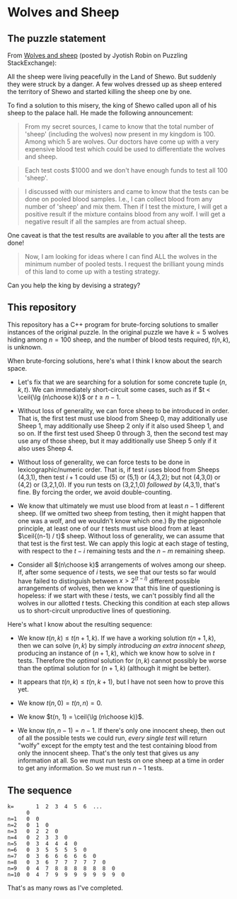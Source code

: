 # Wolves and Sheep

## The puzzle statement

From [Wolves and sheep](https://puzzling.stackexchange.com/questions/81737/wolves-and-sheep/)
(posted by Jyotish Robin on Puzzling StackExchange):

All the sheep were living peacefully in the Land of Shewo. But suddenly they
were struck by a danger. A few wolves dressed up as sheep entered the
territory of Shewo and started killing the sheep one by one.

To find a solution to this misery, the king of Shewo called upon all of his
sheep to the palace hall. He made the following announcement:

> From my secret sources, I came to know that the total number of 'sheep'
> (including the wolves) now present in my kingdom is 100. Among which 5 are
> wolves. Our doctors have come up with a very expensive blood test which
> could be used to differentiate the wolves and sheep.

> Each test costs $1000 and we don't have enough funds to test all 100 'sheep'.

> I discussed with our ministers and came to know that the tests can be done
> on pooled blood samples. I.e., I can collect blood from any number of 'sheep'
> and mix them. Then if I test the mixture, I will get a positive result if
> the mixture contains blood from any wolf. I will get a negative result if
> all the samples are from actual sheep.

One caveat is that the test results are available to you after all the tests are done!

> Now, I am looking for ideas where I can find ALL the wolves in the minimum
> number of pooled tests. I request the brilliant young minds of this land
> to come up with a testing strategy.

Can you help the king by devising a strategy?

## This repository

This repository has a C++ program for brute-forcing solutions to smaller instances
of the original puzzle. In the original puzzle we have $k=5$ wolves hiding among
$n=100$ sheep, and the number of blood tests required, $t(n, k)$, is unknown.

When brute-forcing solutions, here's what I think I know about the search space.

- Let's fix that we are searching for a solution for some concrete tuple $(n, k, t)$.
    We can immediately short-circuit some cases, such as if $t < \ceil{\lg (n\choose k)}$
    or $t \ge n-1$.

- Without loss of generality, we can force sheep to be introduced in order. That is,
    the first test must use blood from Sheep 0, may additionally use Sheep 1,
    may additionally use Sheep 2 only if it also used Sheep 1, and so on.
    If the first test used Sheep 0 through 3, then the second test may use any of
    those sheep, but it may additionally use Sheep 5 only if it also uses Sheep 4.

- Without loss of generality, we can force tests to be done in lexicographic/numeric
    order. That is, if test $i$ uses blood from Sheeps (4,3,1), then test $i+1$ could use
    (5) or (5,1) or (4,3,2); but not (4,3,0) or (4,2) or (3,2,1,0). If you run
    tests on (3,2,1,0) *followed by* (4,3,1), that's fine. By forcing the order,
    we avoid double-counting.

- We know that ultimately we must use blood from at least $n-1$ different sheep.
    (If we omitted two sheep from testing, then it might happen that one was a wolf,
    and we wouldn't know which one.) By the pigeonhole principle, at least one of
    our $t$ tests must use blood from at least $\ceil{(n-1) / t}$ sheep.
    Without loss of generality, we can assume that that test is the first test.
    We can apply this logic at each stage of testing, with respect to the $t - i$
    remaining tests and the $n - m$ remaining sheep.

- Consider all $(n\choose k)$ arrangements of wolves among our sheep.
    If, after some sequence of $i$ tests, we see that our tests so far would have
    failed to distinguish between $x > 2^{(t - i)}$ different possible arrangements of
    wolves, then we know that this line of questioning is hopeless: if we start with
    these $i$ tests, we can't possibly find all the wolves in our allotted $t$ tests.
    Checking this condition at each step allows us to short-circuit unproductive
    lines of questioning.

Here's what I know about the resulting sequence:

- We know $t(n, k) \le t(n+1, k)$. If we have a working solution $t(n+1, k)$, then
    we can solve $(n, k)$ by simply _introducing an extra innocent sheep,_
    producing an instance of $(n+1, k)$, which we know how to solve in $t$ tests.
    Therefore the _optimal_ solution for $(n, k)$ cannot possibly be worse than
    the optimal solution for $(n+1, k)$ (although it might be better).

- It appears that $t(n, k) \le t(n, k+1)$, but I have not seen how to prove this yet.

- We know $t(n, 0) = t(n, n) = 0$.

- We know $t(n, 1) = \ceil{\lg (n\choose k)}$.

- We know $t(n, n-1) = n-1$. If there's only one innocent sheep, then out of all
    the possible tests we could run, _every single test_ will return "wolfy"
    except for the empty test and the test containing blood from only the
    innocent sheep. That's the only test that gives us any information at all.
    So we must run tests on one sheep at a time in order to get any information.
    So we must run $n-1$ tests.


## The sequence

    k=       1  2  3  4  5  6  ...
          0
    n=1   0  0
    n=2   0  1  0
    n=3   0  2  2  0
    n=4   0  2  3  3  0
    n=5   0  3  4  4  4  0
    n=6   0  3  5  5  5  5  0
    n=7   0  3  6  6  6  6  6  0
    n=8   0  3  6  7  7  7  7  7  0
    n=9   0  4  7  8  8  8  8  8  8  0
    n=10  0  4  7  9  9  9  9  9  9  9  0

That's as many rows as I've completed.
